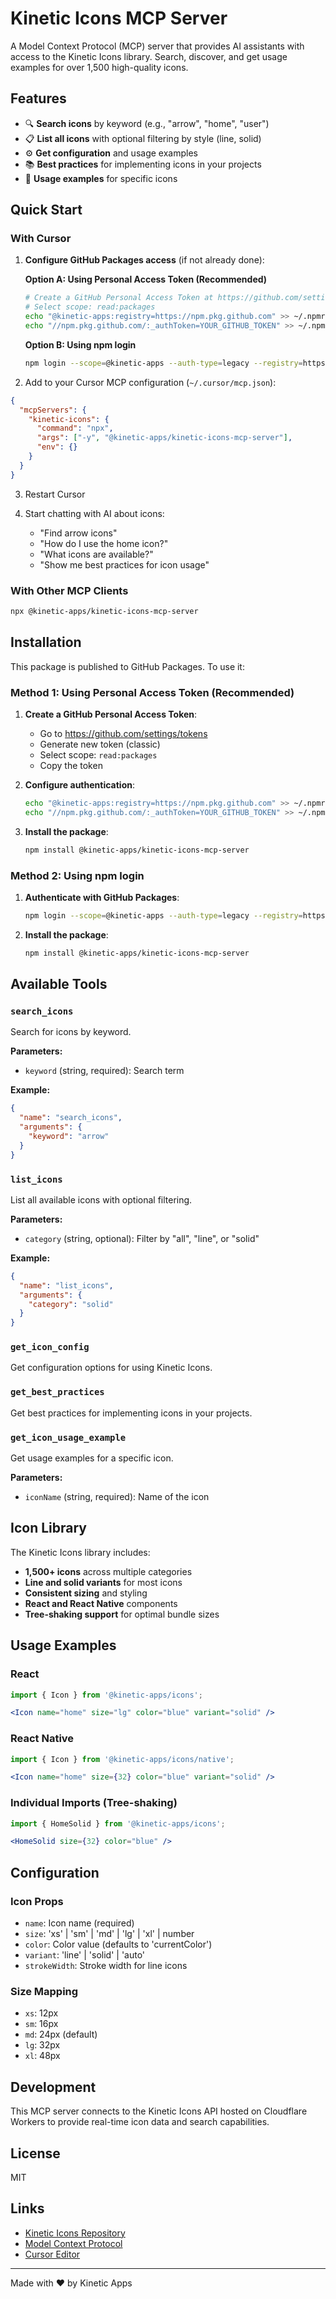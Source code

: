 # Kinetic Icons MCP Server

A Model Context Protocol (MCP) server that provides AI assistants with access to the Kinetic Icons library. Search, discover, and get usage examples for over 1,500 high-quality icons.

## Features

- 🔍 **Search icons** by keyword (e.g., "arrow", "home", "user")
- 📋 **List all icons** with optional filtering by style (line, solid)
- ⚙️ **Get configuration** and usage examples
- 📚 **Best practices** for implementing icons in your projects
- 🎯 **Usage examples** for specific icons

## Quick Start

### With Cursor

1. **Configure GitHub Packages access** (if not already done):
   
   **Option A: Using Personal Access Token (Recommended)**
   ```bash
   # Create a GitHub Personal Access Token at https://github.com/settings/tokens
   # Select scope: read:packages
   echo "@kinetic-apps:registry=https://npm.pkg.github.com" >> ~/.npmrc
   echo "//npm.pkg.github.com/:_authToken=YOUR_GITHUB_TOKEN" >> ~/.npmrc
   ```
   
   **Option B: Using npm login**
   ```bash
   npm login --scope=@kinetic-apps --auth-type=legacy --registry=https://npm.pkg.github.com
   ```

2. Add to your Cursor MCP configuration (`~/.cursor/mcp.json`):

```json
{
  "mcpServers": {
    "kinetic-icons": {
      "command": "npx",
      "args": ["-y", "@kinetic-apps/kinetic-icons-mcp-server"],
      "env": {}
    }
  }
}
```

3. Restart Cursor

4. Start chatting with AI about icons:
   - "Find arrow icons"
   - "How do I use the home icon?"
   - "What icons are available?"
   - "Show me best practices for icon usage"

### With Other MCP Clients

```bash
npx @kinetic-apps/kinetic-icons-mcp-server
```

## Installation

This package is published to GitHub Packages. To use it:

### Method 1: Using Personal Access Token (Recommended)

1. **Create a GitHub Personal Access Token**:
   - Go to https://github.com/settings/tokens
   - Generate new token (classic)
   - Select scope: `read:packages`
   - Copy the token

2. **Configure authentication**:
   ```bash
   echo "@kinetic-apps:registry=https://npm.pkg.github.com" >> ~/.npmrc
   echo "//npm.pkg.github.com/:_authToken=YOUR_GITHUB_TOKEN" >> ~/.npmrc
   ```

3. **Install the package**:
   ```bash
   npm install @kinetic-apps/kinetic-icons-mcp-server
   ```

### Method 2: Using npm login

1. **Authenticate with GitHub Packages**:
   ```bash
   npm login --scope=@kinetic-apps --auth-type=legacy --registry=https://npm.pkg.github.com
   ```

2. **Install the package**:
   ```bash
   npm install @kinetic-apps/kinetic-icons-mcp-server
   ```

## Available Tools

### `search_icons`
Search for icons by keyword.

**Parameters:**
- `keyword` (string, required): Search term

**Example:**
```json
{
  "name": "search_icons",
  "arguments": {
    "keyword": "arrow"
  }
}
```

### `list_icons`
List all available icons with optional filtering.

**Parameters:**
- `category` (string, optional): Filter by "all", "line", or "solid"

**Example:**
```json
{
  "name": "list_icons",
  "arguments": {
    "category": "solid"
  }
}
```

### `get_icon_config`
Get configuration options for using Kinetic Icons.

### `get_best_practices`
Get best practices for implementing icons in your projects.

### `get_icon_usage_example`
Get usage examples for a specific icon.

**Parameters:**
- `iconName` (string, required): Name of the icon

## Icon Library

The Kinetic Icons library includes:
- **1,500+ icons** across multiple categories
- **Line and solid variants** for most icons
- **Consistent sizing** and styling
- **React and React Native** components
- **Tree-shaking support** for optimal bundle sizes

## Usage Examples

### React
```jsx
import { Icon } from '@kinetic-apps/icons';

<Icon name="home" size="lg" color="blue" variant="solid" />
```

### React Native
```jsx
import { Icon } from '@kinetic-apps/icons/native';

<Icon name="home" size={32} color="blue" variant="solid" />
```

### Individual Imports (Tree-shaking)
```jsx
import { HomeSolid } from '@kinetic-apps/icons';

<HomeSolid size={32} color="blue" />
```

## Configuration

### Icon Props
- `name`: Icon name (required)
- `size`: 'xs' | 'sm' | 'md' | 'lg' | 'xl' | number
- `color`: Color value (defaults to 'currentColor')
- `variant`: 'line' | 'solid' | 'auto'
- `strokeWidth`: Stroke width for line icons

### Size Mapping
- `xs`: 12px
- `sm`: 16px
- `md`: 24px (default)
- `lg`: 32px
- `xl`: 48px

## Development

This MCP server connects to the Kinetic Icons API hosted on Cloudflare Workers to provide real-time icon data and search capabilities.

## License

MIT

## Links

- [Kinetic Icons Repository](https://github.com/kinetic-apps/icons)
- [Model Context Protocol](https://modelcontextprotocol.io/)
- [Cursor Editor](https://cursor.sh/)

---

Made with ❤️ by Kinetic Apps